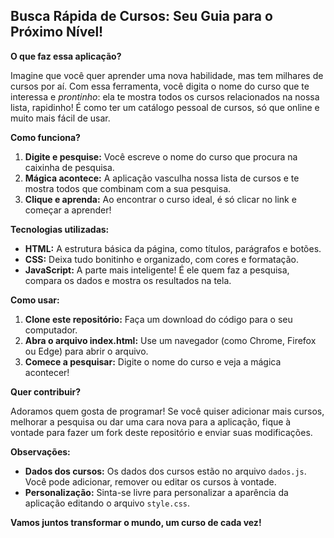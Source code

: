 ## Busca Rápida de Cursos: Seu Guia para o Próximo Nível!

**O que faz essa aplicação?**

Imagine que você quer aprender uma nova habilidade, mas tem milhares de cursos por aí. Com essa ferramenta, você digita o nome do curso que te interessa e *prontinho*: ela te mostra todos os cursos relacionados na nossa lista, rapidinho! É como ter um catálogo pessoal de cursos, só que online e muito mais fácil de usar.

**Como funciona?**

1. **Digite e pesquise:** Você escreve o nome do curso que procura na caixinha de pesquisa.
2. **Mágica acontece:** A aplicação vasculha nossa lista de cursos e te mostra todos que combinam com a sua pesquisa.
3. **Clique e aprenda:** Ao encontrar o curso ideal, é só clicar no link e começar a aprender!

**Tecnologias utilizadas:**

* **HTML:** A estrutura básica da página, como títulos, parágrafos e botões.
* **CSS:** Deixa tudo bonitinho e organizado, com cores e formatação.
* **JavaScript:** A parte mais inteligente! É ele quem faz a pesquisa, compara os dados e mostra os resultados na tela.

**Como usar:**

1. **Clone este repositório:** Faça um download do código para o seu computador.
2. **Abra o arquivo index.html:** Use um navegador (como Chrome, Firefox ou Edge) para abrir o arquivo.
3. **Comece a pesquisar:** Digite o nome do curso e veja a mágica acontecer!

**Quer contribuir?**

Adoramos quem gosta de programar! Se você quiser adicionar mais cursos, melhorar a pesquisa ou dar uma cara nova para a aplicação, fique à vontade para fazer um fork deste repositório e enviar suas modificações.

**Observações:**

* **Dados dos cursos:** Os dados dos cursos estão no arquivo `dados.js`. Você pode adicionar, remover ou editar os cursos à vontade.
* **Personalização:** Sinta-se livre para personalizar a aparência da aplicação editando o arquivo `style.css`.

**Vamos juntos transformar o mundo, um curso de cada vez!**
